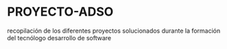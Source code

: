 # PROYECTO-ADSO
recopilación de los diferentes proyectos solucionados durante la formación del tecnólogo desarrollo de software
